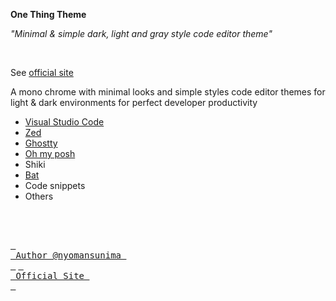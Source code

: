 **One Thing Theme**

_"Minimal & simple dark, light and gray style code editor theme"_

<br/>

See [official site](https://onethingtheme.vercel.app)

A mono chrome with minimal looks and simple styles code editor themes for light & dark environments for perfect developer productivity

- [Visual Studio Code](https://github.com/one-thing-theme/vscode)
- [Zed](https://github.com/one-thing-theme/zed)
- [Ghostty](https://github.com/one-thing-theme/ghostty)
- [Oh my posh](https://github.com/one-thing-theme/oh-my-posh)
- Shiki
- [Bat](https://github.com/one-thing-theme/bat)
- Code snippets
- Others


<br/>
<br/>

[<kbd> <br> Author @nyomansunima <br> </kbd>](https://nyomansunima.one)
[<kbd> <br> Official Site <br> </kbd>](https://brook-code-theme.github.io)

